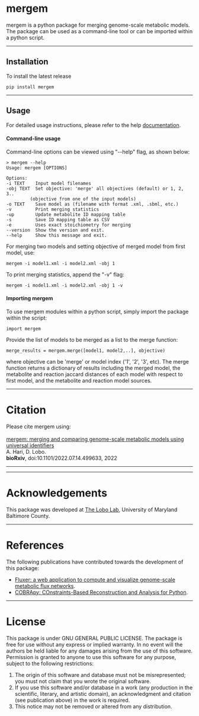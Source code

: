 mergem
======
mergem is a python package for merging genome-scale metabolic models.
The package can be used as a command-line tool or can be imported within a python script.

------


Installation
------
To install the latest release  

    pip install mergem

------

Usage
------
For detailed usage instructions, please refer to the help [documentation](https://mergem.readthedocs.io/en/latest/).

#### Command-line usage
Command-line options can be viewed using "--help" flag, as shown below:

    > mergem --help
    Usage: mergem [OPTIONS]

    Options:
    -i TEXT    Input model filenames
    -obj TEXT  Set objective: 'merge' all objectives (default) or 1, 2, 3..
             (objective from one of the input models)
    -o TEXT    Save model as (filename with format .xml, .sbml, etc.)
    -v         Print merging statistics
    -up        Update metabolite ID mapping table
    -s         Save ID mapping table as CSV
    -e         Uses exact stoichiometry for merging
    --version  Show the version and exit.
    --help     Show this message and exit.
 
For merging two models and setting objective of merged model from first model, use:

    mergem -i model1.xml -i model2.xml -obj 1

To print merging statistics, append the "-v" flag:

    mergem -i model1.xml -i model2.xml -obj 1 -v 

#### Importing mergem

To use mergem modules within a python script, simply import the package within the script:

    import mergem

Provide the list of models to be merged as a list to the merge function:

    merge_results = mergem.merge([model1, model2,..], objective)

where objective can be 'merge' or model index ('1', '2', '3', etc).
The merge function returns a dictionary of results including the merged model,
the metabolite and reaction jaccard distances of each model with respect to first model, and the 
metabolite and reaction model sources. 

------
Citation
======
Please cite mergem using: <br>
<br> [mergem: merging and comparing genome-scale metabolic models using universal identifiers](https://doi.org/10.1101/2022.07.14.499633)
<br> A. Hari, D. Lobo.
<br> <b>bioRxiv</b>, doi:10.1101/2022.07.14.499633, 2022

------

------
Acknowledgements 
======

This package was developed at [The Lobo Lab](https://lobolab.umbc.edu), University of Maryland Baltimore County.

------

References
======
The following publications have contributed towards the development of this package:
* [Fluxer: a web application to compute and visualize genome-scale metabolic flux networks](https://doi.org/10.1093/nar/gkaa409).
* [COBRApy: COnstraints-Based Reconstruction and Analysis for Python](http://dx.doi.org/doi:10.1186/1752-0509-7-74).

------

License
======
This package is under GNU GENERAL PUBLIC LICENSE. The package is free for use without any express or implied warranty.
In no event will the authors be held liable for any damages arising from the
use of this software. Permission is granted to anyone to use this software for any purpose, 
subject to the following restrictions:

1. The origin of this software and database must not be misrepresented;
   you must not claim that you wrote the original software.
2. If you use this software and/or database in a work (any production in the scientific, literary, and artistic domain), 
   an acknowledgment and citation (see publication above) in the work is required.
3. This notice may not be removed or altered from any distribution.